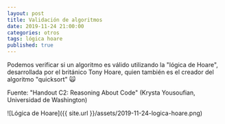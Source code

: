 ```yaml
---
layout: post
title: Validación de algoritmos
date: 2019-11-24 21:00:00
categories: otros
tags: lógica hoare
published: true
---
```


Podemos verificar si un algoritmo es válido utilizando la "lógica de Hoare", desarrollada por el británico Tony Hoare, quien también es el creador del algoritmo "quicksort" 🙀

Fuente: "Handout C2: Reasoning About Code" (Krysta Yousoufian, Universidad de Washington)

![Lógica de Hoare]({{ site.url }}/assets/2019-11-24-logica-hoare.png)
